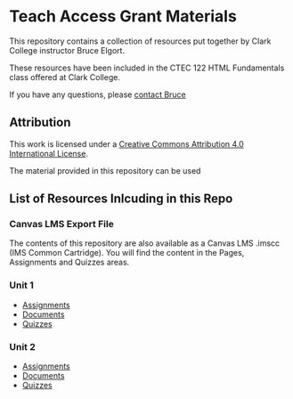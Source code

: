 # Teach Access Grant Materials

This repository contains a collection of resources put together by Clark College instructor Bruce Elgort.

These resources have been included in the CTEC 122 HTML Fundamentals class offered at Clark College.

If you have any questions, please [contact Bruce](mailto:belgort@clark.edu")

## Attribution

This work is licensed under a [Creative Commons Attribution 4.0 International License](https://creativecommons.org/licenses/by/4.0/). 

The material provided in this repository can be used 

## List of Resources Inlcuding in this Repo

### Canvas LMS Export File

The contents of this repository are also available as a Canvas LMS .imscc (IMS Common Cartridge). You will find the content in the Pages, Assignments and Quizzes areas.

### Unit 1

- [Assignments](https://github.com/belgort-clark/teach-access/tree/master/unit-1/assignments)
- [Documents](https://github.com/belgort-clark/teach-access/tree/master/unit-1/documents)
- [Quizzes](https://github.com/belgort-clark/teach-access/tree/master/unit-1/quizzes)

### Unit 2

- [Assignments](https://github.com/belgort-clark/teach-access/tree/master/unit-2/assignments)
- [Documents](https://github.com/belgort-clark/teach-access/tree/master/unit-2/documents)
- [Quizzes](https://github.com/belgort-clark/teach-access/tree/master/unit-2/quizzes)
